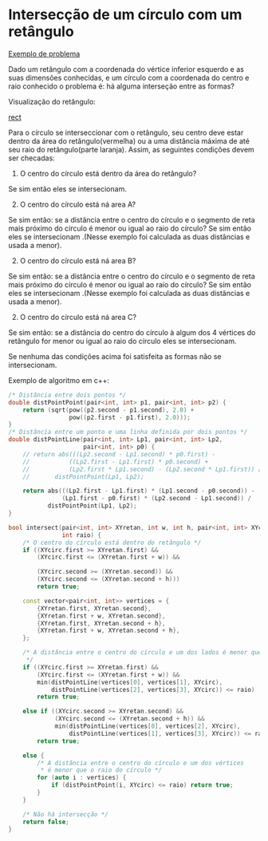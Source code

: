 # Intersecção de um círculo com um retângulo

[Exemplo de problema](https://www.urionlinejudge.com.br/judge/pt/problems/view/2632)

Dado um retângulo com a coordenada do vértice inferior esquerdo e as suas dimensões conhecidas, e um círculo com a coordenada do centro e raio conhecido o problema é: há alguma interseção entre as formas?

Visualização do retângulo:

[rect](./rectcircle.png)

Para o círculo se interseccionar com o retângulo, seu centro deve estar dentro da área do retângulo(vermelha) ou a uma distância máxima de até seu raio do retângulo(parte laranja). Assim, as seguintes condições devem ser checadas:

1) O centro do círculo está dentro da área do retângulo?

Se sim então eles se intersecionam.

2) O centro do círculo está ná area A?

Se sim então: se a distância entre o centro do círculo e o segmento de reta mais próximo do círculo é menor ou igual ao raio do círculo? Se sim então eles se intersecionam .(Nesse exemplo foi calculada as duas distâncias e usada a menor).

2) O centro do círculo está ná area B?

Se sim então: se a distância entre o centro do círculo e o segmento de reta mais próximo do círculo é menor ou igual ao raio do círculo? Se sim então eles se intersecionam .(Nesse exemplo foi calculada as duas distâncias e usada a menor).


2) O centro do círculo está ná area C?

Se sim então: se a distância do centro do círculo à algum dos 4 vértices do retângulo for menor ou igual ao raio do círculo eles se intersecionam.

Se nenhuma das condições acima foi satisfeita as formas não se intersecionam.

Exemplo de algoritmo em c++:

```cpp
/* Distância entre dois pontos */
double distPointPoint(pair<int, int> p1, pair<int, int> p2) {
    return (sqrt(pow((p2.second - p1.second), 2.0) +
                 pow((p2.first - p1.first), 2.0)));
}
/* Distância entre um ponto e uma linha definida por dois pontos */
double distPointLine(pair<int, int> Lp1, pair<int, int> Lp2,
                     pair<int, int> p0) {
    // return abs(((Lp2.second - Lp1.second) * p0.first) -
    //           ((Lp2.first - Lp1.first) * p0.second) +
    //           (Lp2.first * Lp1.second) - (Lp2.second * Lp1.first)) /
    //       distPointPoint(Lp1, Lp2);

    return abs(((Lp2.first - Lp1.first) * (Lp1.second - p0.second)) -
               (Lp1.first - p0.first) * (Lp2.second - Lp1.second)) /
           distPointPoint(Lp1, Lp2);
}

bool intersect(pair<int, int> XYretan, int w, int h, pair<int, int> XYcirc,
               int raio) {
    /* O centro do círculo está dentro do retângulo */
    if ((XYcirc.first >= XYretan.first) &&
        (XYcirc.first <= (XYretan.first + w)) &&

        (XYcirc.second >= (XYretan.second)) &&
        (XYcirc.second <= (XYretan.second + h)))
        return true;

    const vector<pair<int, int>> vertices = {
        {XYretan.first, XYretan.second},
        {XYretan.first + w, XYretan.second},
        {XYretan.first, XYretan.second + h},
        {XYretan.first + w, XYretan.second + h},
    };

    /* A distância entre o centro do círculo e um dos lados é menor que o raio
     */
    if ((XYcirc.first >= XYretan.first) &&
        (XYcirc.first <= (XYretan.first + w)) &&
        min(distPointLine(vertices[0], vertices[1], XYcirc),
            distPointLine(vertices[2], vertices[3], XYcirc)) <= raio)
        return true;

    else if ((XYcirc.second >= XYretan.second) &&
             (XYcirc.second <= (XYretan.second + h)) &&
             min(distPointLine(vertices[0], vertices[2], XYcirc),
                 distPointLine(vertices[1], vertices[3], XYcirc)) <= raio)
        return true;

    else {
        /* A distância entre o centro do círculo e um dos vértices
         * é menor que o raio do círculo */
        for (auto i : vertices) {
            if (distPointPoint(i, XYcirc) <= raio) return true;
        }
    }

    /* Não há intersecção */
    return false;
}
```
